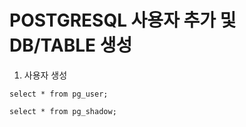 # POSTGRESQL 사용자 추가 및 DB/TABLE 생성

1. 사용자 생성

```
select * from pg_user;

select * from pg_shadow;

```